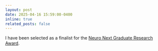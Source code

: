 ```yaml
---
layout: post
date: 2025-04-16 15:59:00-0400
inline: true
related_posts: false
---
```



I have been selected as a finalist for the [Neuro Next Graduate Research Award](https://neuro.gatech.edu/).

